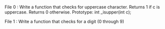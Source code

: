 File 0 : Write a function that checks for uppercase character. Returns 1 if c is uppercase. Returns 0 otherwise. Prototype: int _isupper(int c);

File 1 : Write a function that checks for a digit (0 through 9)
